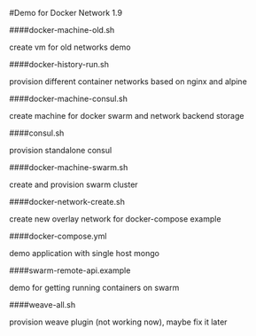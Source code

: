#Demo for Docker Network 1.9

####docker-machine-old.sh

create vm for old networks demo

####docker-history-run.sh

provision different container networks based on nginx and alpine

####docker-machine-consul.sh

create machine for docker swarm and network backend storage

####consul.sh

provision standalone consul

####docker-machine-swarm.sh

create and provision swarm cluster

####docker-network-create.sh

create new overlay network for docker-compose example

####docker-compose.yml

demo application with single host mongo

####swarm-remote-api.example

demo for getting running containers on swarm

####weave-all.sh

provision weave plugin (not working now), maybe fix it later
